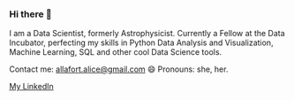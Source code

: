 ### Hi there 👋

I am a Data Scientist, formerly Astrophysicist. 
Currently a Fellow at the Data Incubator, perfecting my skills in Python Data Analysis and Visualization, Machine Learning, SQL and other cool Data Science tools.

Contact me: allafort.alice@gmail.com
😄 Pronouns: she, her.

[My LinkedIn](https://www.linkedin.com/in/alice-allafort/)



<!--
**allafort/allafort** is a ✨ _special_ ✨ repository because its `README.md` (this file) appears on your GitHub profile.

Here are some ideas to get you started:

- 🔭 I’m currently working on ...
- 🌱 I’m currently learning ...
- 👯 I’m looking to collaborate on ...
- 🤔 I’m looking for help with ...
- 💬 Ask me about ...
- 📫 How to reach me: ...
- 😄 Pronouns: ...
- ⚡ Fun fact: ...
-->
